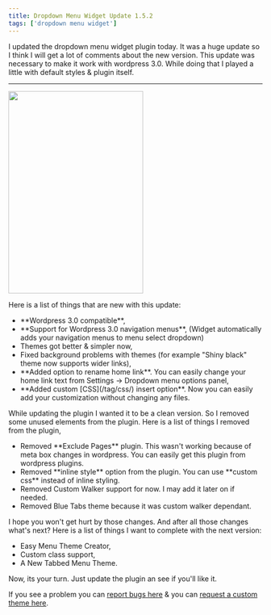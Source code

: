 ```yaml
---
title: Dropdown Menu Widget Update 1.5.2
tags: ['dropdown menu widget']
---
```


I updated the dropdown menu widget plugin today. It was a huge update so I think I will get a lot of comments about the new version. This update was necessary to make it work with wordpress 3.0. While doing that I played a little with default styles &amp; plugin itself.
 ***
<a href="{{ site.imgbase }}/2011/04/dropdown-menu-widget-1-5.jpg"><img class="alignright size-full wp-image-958" title="dropdown-menu-widget-1-5" src="{{ site.imgbase }}/2011/04/dropdown-menu-widget-1-5.jpg" alt="" width="267" height="401" /></a>

Here is a list of things that are new with this update:
<ul>
	<li>**Wordpress 3.0 compatible**,</li>
	<li>**Support for Wordpress 3.0 navigation menus**, (Widget automatically adds your navigation menus to menu select dropdown)</li>
	<li>Themes got better &amp; simpler now,</li>
	<li>Fixed background problems with themes (for example "Shiny black" theme now supports wider links),</li>
	<li>**Added option to rename home link**. You can easily change your home link text from Settings -&gt; Dropdown menu options panel,</li>
	<li>**Added custom [CSS](/tag/css/) insert option**. Now you can easily add your customization without changing any files.</li>
</ul>
While updating the plugin I wanted it to be a clean version. So I removed some unused elements from the plugin. Here is a list of things I removed from the plugin,
<ul>
	<li>Removed **Exclude Pages** plugin. This wasn't working because of meta box changes in wordpress. You can easily get this plugin from wordpress plugins.</li>
	<li>Removed **inline style** option from the plugin. You can use **custom css** instead of inline styling.</li>
	<li>Removed Custom Walker support for now. I may add it later on if needed.</li>
	<li>Removed Blue Tabs theme because it was custom walker dependant.</li>
</ul>
I hope you won't get hurt by those changes. And after all those changes what's next? Here is a list of things I want to complete with the next version:
<ul>
	<li>Easy Menu Theme Creator,</li>
	<li>Custom class support,</li>
	<li>A New Tabbed Menu Theme.</li>
</ul>
Now, its your turn. Just update the plugin an see if you'll like it.

If you see a problem you can <a href="http://wordpress.org/tags/dropdown-menu-widget"  rel="nofollow" target="_blank">report bugs here</a> &amp; you can <a href="{{ site.baseurl }}/contact/">request a custom theme here</a>.
